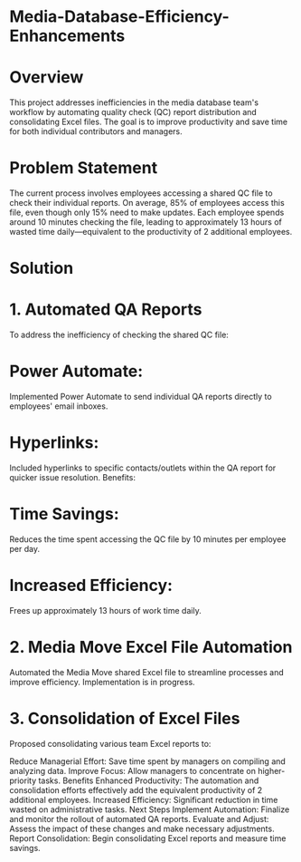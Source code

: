 # Media-Database-Efficiency-Enhancements

# Overview
This project addresses inefficiencies in the media database team's workflow by automating quality check (QC) report distribution and consolidating Excel files. The goal is to improve productivity and save time for both individual contributors and managers.

# Problem Statement
The current process involves employees accessing a shared QC file to check their individual reports. On average, 85% of employees access this file, even though only 15% need to make updates. Each employee spends around 10 minutes checking the file, leading to approximately 13 hours of wasted time daily—equivalent to the productivity of 2 additional employees.

# Solution
# 1. Automated QA Reports
To address the inefficiency of checking the shared QC file:

# Power Automate: 
Implemented Power Automate to send individual QA reports directly to employees' email inboxes.
# Hyperlinks: 
Included hyperlinks to specific contacts/outlets within the QA report for quicker issue resolution.
Benefits:
# Time Savings: 
Reduces the time spent accessing the QC file by 10 minutes per employee per day.
# Increased Efficiency: 
Frees up approximately 13 hours of work time daily.

# 2. Media Move Excel File Automation
Automated the Media Move shared Excel file to streamline processes and improve efficiency. Implementation is in progress.

# 3. Consolidation of Excel Files
Proposed consolidating various team Excel reports to:

Reduce Managerial Effort: Save time spent by managers on compiling and analyzing data.
Improve Focus: Allow managers to concentrate on higher-priority tasks.
Benefits
Enhanced Productivity: The automation and consolidation efforts effectively add the equivalent productivity of 2 additional employees.
Increased Efficiency: Significant reduction in time wasted on administrative tasks.
Next Steps
Implement Automation: Finalize and monitor the rollout of automated QA reports.
Evaluate and Adjust: Assess the impact of these changes and make necessary adjustments.
Report Consolidation: Begin consolidating Excel reports and measure time savings.
